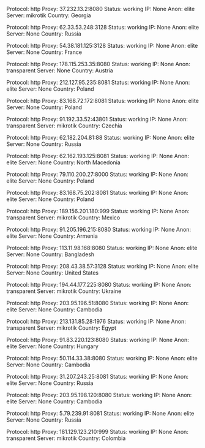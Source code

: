 Protocol: http
Proxy: 37.232.13.2:8080
Status: working
IP: None
Anon: elite
Server: mikrotik
Country: Georgia

Protocol: http
Proxy: 62.33.53.248:3128
Status: working
IP: None
Anon: elite
Server: None
Country: Russia

Protocol: http
Proxy: 54.38.181.125:3128
Status: working
IP: None
Anon: elite
Server: None
Country: France

Protocol: http
Proxy: 178.115.253.35:8080
Status: working
IP: None
Anon: transparent
Server: None
Country: Austria

Protocol: http
Proxy: 212.127.95.235:8081
Status: working
IP: None
Anon: elite
Server: None
Country: Poland

Protocol: http
Proxy: 83.168.72.172:8081
Status: working
IP: None
Anon: elite
Server: None
Country: Poland

Protocol: http
Proxy: 91.192.33.52:43801
Status: working
IP: None
Anon: transparent
Server: mikrotik
Country: Czechia

Protocol: http
Proxy: 62.182.204.81:88
Status: working
IP: None
Anon: elite
Server: None
Country: Russia

Protocol: http
Proxy: 62.162.193.125:8081
Status: working
IP: None
Anon: elite
Server: None
Country: North Macedonia

Protocol: http
Proxy: 79.110.200.27:8000
Status: working
IP: None
Anon: elite
Server: None
Country: Poland

Protocol: http
Proxy: 83.168.75.202:8081
Status: working
IP: None
Anon: elite
Server: None
Country: Poland

Protocol: http
Proxy: 189.156.201.180:999
Status: working
IP: None
Anon: transparent
Server: mikrotik
Country: Mexico

Protocol: http
Proxy: 91.205.196.215:8080
Status: working
IP: None
Anon: elite
Server: None
Country: Armenia

Protocol: http
Proxy: 113.11.98.168:8080
Status: working
IP: None
Anon: elite
Server: None
Country: Bangladesh

Protocol: http
Proxy: 208.43.38.57:3128
Status: working
IP: None
Anon: elite
Server: None
Country: United States

Protocol: http
Proxy: 194.44.177.225:8080
Status: working
IP: None
Anon: transparent
Server: mikrotik
Country: Ukraine

Protocol: http
Proxy: 203.95.196.51:8080
Status: working
IP: None
Anon: elite
Server: None
Country: Cambodia

Protocol: http
Proxy: 213.131.85.28:1976
Status: working
IP: None
Anon: transparent
Server: mikrotik
Country: Egypt

Protocol: http
Proxy: 91.83.220.123:8080
Status: working
IP: None
Anon: elite
Server: None
Country: Hungary

Protocol: http
Proxy: 50.114.33.38:8080
Status: working
IP: None
Anon: elite
Server: None
Country: Cambodia

Protocol: http
Proxy: 31.207.243.25:8081
Status: working
IP: None
Anon: elite
Server: None
Country: Russia

Protocol: http
Proxy: 203.95.198.120:8080
Status: working
IP: None
Anon: elite
Server: None
Country: Cambodia

Protocol: http
Proxy: 5.79.239.91:8081
Status: working
IP: None
Anon: elite
Server: None
Country: Russia

Protocol: http
Proxy: 181.129.123.210:999
Status: working
IP: None
Anon: transparent
Server: mikrotik
Country: Colombia

